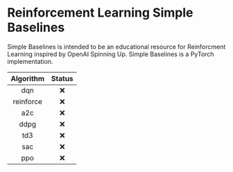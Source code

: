 # Reinforcement Learning Simple Baselines

Simple Baselines is intended to be an educational resource for Reinforcment Learning inspired by OpenAI Spinning Up. Simple Baselines is a PyTorch implementation.

| Algorithm | Status |
| :-------: | :----: |
|    dqn    |  :x:   |
| reinforce |  :x:   |
|    a2c    |  :x:   |
|   ddpg    |  :x:   |
|    td3    |  :x:   |
|    sac    |  :x:   |
|    ppo    |  :x:   |
